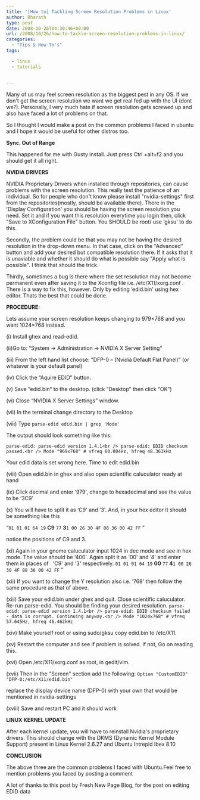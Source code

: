 ```yaml
---
title: '[How to] Tackling Screen Resolution Problems in Linux'
author: Bharath
type: post
date: 2008-10-26T04:30:46+00:00
url: /2008/10/26/how-to-tackle-screen-resolution-problems-in-linux/
categories:
  - "Tips & How-To's"
tags:

  - linux
  - tutorials


---
```

Many of us may feel screen resolution as the biggest pest in any OS. If we don't get the screen resolution we want we get real fed up with the UI (dont we?). Personally, I very much hate if screen resolution gets screwed up and also have faced a lot of problems on that.

So I thought I would make a post on the common problems I faced in ubuntu and I hope it would be useful for other distros too.

<!--more-->

**Sync. Out of Range**

This happened for me with Gusty install. Just press Ctrl +alt+f2 and you should get it all right.

**NVIDIA DRIVERS**

NVIDIA Proprietary Drivers when installed through repositories, can cause problems with the screen resolution. This really test the patience of an individual. So for people who don't know please install "nvidia-settings" first from the repositories(mostly, should be available there). There in the &#8216;Display Configuration' you should be having the screen resolution you need. Set it and if you want this resolution everytime you login then, click "Save to XConfiguration File" button. You SHOULD be root/ use &#8216;gksu' to do this.

Secondly, the problem could be that you may not be having the desired resolution in the drop-down menu. In that case, click on the "Advanced" button and add your desired but compatible resolution there. If it asks that it is unaviable and whether it should do what is possible say "Apply what is possible". I think that should the trick.

Thirdly, sometimes a bug is there where the set resolution may not become permanent even after saving it to the Xconfig file i.e. /etc/X11/xorg.conf . There is a way to fix this, however. Only by editing &#8216;edid.bin' using hex editor. Thats the best that could be done.

**PROCEDURE:**

Lets assume your screen resolution keeps changing to 979&#215;768 and you want 1024&#215;768 instead.

(i) Install ghex and read-edid.

(ii)Go to: “System -> Administration -> NVIDIA X Server Setting”

(iii) From the left hand list choose: “DFP-0 &#8211; (Nvidia Default Flat Panel)” (or whatever is your default panel)

(iv) Click the “Aquire EDID” button.

(v) Save “edid.bin” to the desktop. (click “Desktop” then click “OK”)

(vi) Close “NVIDIA X Server Settings” window.

(vii) In the terminal change directory to the Desktop

(viii) Type `parse-edid edid.bin | grep 'Mode'`

The output should look something like this:
  
`parse-edid: parse-edid version 1.4.1<br />
parse-edid: EDID checksum passed.<br />
Mode "969x768" # vfreq 60.004Hz, hfreq 48.363kHz`

Your edid data is set wrong here. Time to edit edid.bin

(viii) Open edid.bin in ghex and also open scientific caluculator ready at hand

(ix) Click decimal and enter &#8216;979', change to hexadecimal and see the value to be &#8216;3C9'

(x) You will have to split it as &#8216;C9' and &#8216;3'. And, in your hex editor it should be something like this

“`01 01 01 64 19` **C9** `77` **3**`1 00 26 30 4F 88 36 00 42 FF` ”

notice the positions of C9 and 3.

(xi) Again in your gnome caluculator input 1024 in dec mode and see in hex mode. The value should be &#8216;400'. Again split it as '00' and &#8216;4' and enter them in places of   &#8216;C9' and &#8216;3' respectively. `01 01 01 64 19` **00** `77` **4**`1 00 26 30 4F 88 36 00 42 FF` ”

(xii) If you want to change the Y resolution also i.e. &#8216;768' then follow the same procedure as that of above.

(xiii) Save your edid.bin under ghex and quit. Close scientific caluculator. Re-run parse-edid. You should be finding your desired resolution. `parse-edid: parse-edid version 1.4.1<br />
parse-edid: EDID checksum failed - data is corrupt. Continuing anyway.<br />
Mode "1024x768" # vfreq 57.645Hz, hfreq 46.462kHz`

(xiv) Make yourself root or using sudo/gksu copy edid.bin to /etc/X11.

(xv) Restart the computer and see if problem is solved. If not, Go on reading this.

(xvi) Open /etc/X11/xorg.conf as root, in gedit/vim.

(xvii) Then in the "Screen" section add the following: `Option "CustomEDID" "DFP-0:/etc/X11/edid.bin"`

replace the display device name (DFP-0) with your own that would be mentioned in nvidia-settings

(xviii) Save and restart PC and it should work

**LINUX KERNEL UPDATE**

After each kernel update, you will have to reinstall Nvidia's proprietary drivers. This should change with the DKMS (Dynamic Kernel Module Support) present in Linux Kernel 2.6.27 and Ubuntu Intrepid Ibex 8.10

**CONCLUSION**

The above three are the common problems I faced with Ubuntu.Feel free to mention problems you faced by posting a comment

A lot of thanks to this post by Fresh New Page Blog, for the post on editing EDID data
